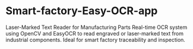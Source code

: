 # Smart-factory-Easy-OCR-app
Laser-Marked Text Reader for Manufacturing Parts Real-time OCR system using OpenCV and EasyOCR to read engraved or laser-marked text from industrial components. Ideal for smart factory traceability and inspection.

